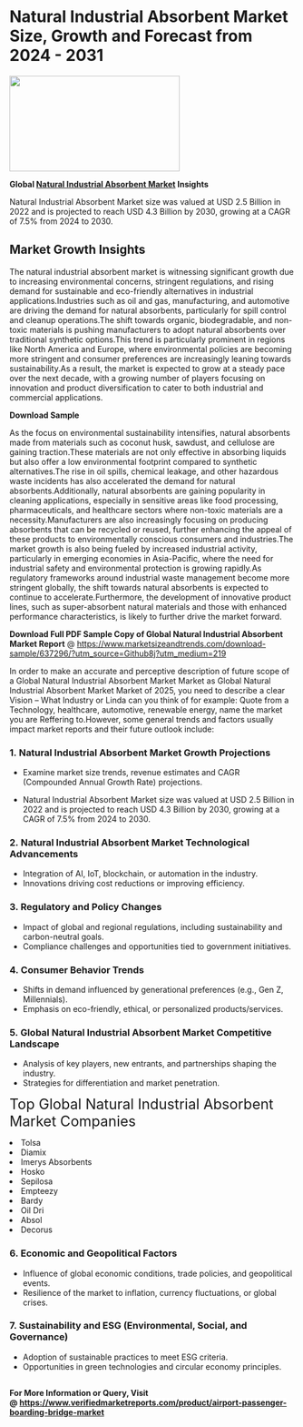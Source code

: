<H1>Natural Industrial Absorbent Market Size, Growth and Forecast from 2024 - 2031</H1><img class="aligncenter size-medium wp-image-584254" src="https://thirdeyenews.in/wp-content/uploads/2024/09/Global-Market-Research-300x168.jpeg" alt="" width="300" height="168" /><p><strong>Global&nbsp;<a href="https://www.marketsizeandtrends.com/download-sample/637296/?utm_source=Github8j?utm_medium=219">Natural Industrial Absorbent Market</a> Insights</strong></p><p>Natural Industrial Absorbent Market size was valued at USD 2.5 Billion in 2022 and is projected to reach USD 4.3 Billion by 2030, growing at a CAGR of 7.5% from 2024 to 2030.</p><p><h2>Market Growth Insights</h2> <p>The natural industrial absorbent market is witnessing significant growth due to increasing environmental concerns, stringent regulations, and rising demand for sustainable and eco-friendly alternatives in industrial applications.Industries such as oil and gas, manufacturing, and automotive are driving the demand for natural absorbents, particularly for spill control and cleanup operations.The shift towards organic, biodegradable, and non-toxic materials is pushing manufacturers to adopt natural absorbents over traditional synthetic options.This trend is particularly prominent in regions like North America and Europe, where environmental policies are becoming more stringent and consumer preferences are increasingly leaning towards sustainability.As a result, the market is expected to grow at a steady pace over the next decade, with a growing number of players focusing on innovation and product diversification to cater to both industrial and commercial applications.</p> <p><strong>Download Sample</strong></p> <p>As the focus on environmental sustainability intensifies, natural absorbents made from materials such as coconut husk, sawdust, and cellulose are gaining traction.These materials are not only effective in absorbing liquids but also offer a low environmental footprint compared to synthetic alternatives.The rise in oil spills, chemical leakage, and other hazardous waste incidents has also accelerated the demand for natural absorbents.Additionally, natural absorbents are gaining popularity in cleaning applications, especially in sensitive areas like food processing, pharmaceuticals, and healthcare sectors where non-toxic materials are a necessity.Manufacturers are also increasingly focusing on producing absorbents that can be recycled or reused, further enhancing the appeal of these products to environmentally conscious consumers and industries.The market growth is also being fueled by increased industrial activity, particularly in emerging economies in Asia-Pacific, where the need for industrial safety and environmental protection is growing rapidly.As regulatory frameworks around industrial waste management become more stringent globally, the shift towards natural absorbents is expected to continue to accelerate.Furthermore, the development of innovative product lines, such as super-absorbent natural materials and those with enhanced performance characteristics, is likely to further drive the market forward.<p><span class=""><strong>Download Full PDF Sample Copy of Global Natural Industrial Absorbent Market Report</strong> @ <a href="https://www.marketsizeandtrends.com/download-sample/637296/?utm_source=Github8j?utm_medium=219" target="_blank">https://www.marketsizeandtrends.com/download-sample/637296/?utm_source=Github8j?utm_medium=219</a></span></p><p>In order to make an accurate and perceptive description of future scope of a Global&nbsp;Natural Industrial Absorbent Market Market as Global&nbsp;Natural Industrial Absorbent Market Market of 2025, you need to describe a clear Vision &ndash; What Industry or Linda can you think of for example: Quote from a Technology, healthcare, automotive, renewable energy, name the market you are Reffering to.However, some general trends and factors usually impact market reports and their future outlook include:</p><h3>1.&nbsp;<strong>Natural Industrial Absorbent Market Growth Projections</strong></h3><ul><li>Examine market size trends, revenue estimates and CAGR (Compounded Annual Growth Rate) projections.</li><li><p>Natural Industrial Absorbent Market size was valued at USD 2.5 Billion in 2022 and is projected to reach USD 4.3 Billion by 2030, growing at a CAGR of 7.5% from 2024 to 2030.</p></li></ul><h3>2.&nbsp;<strong>Natural Industrial Absorbent Market Technological Advancements</strong></h3><ul><li>Integration of AI, IoT, blockchain, or automation in the industry.</li><li>Innovations driving cost reductions or improving efficiency.</li></ul><h3>3.&nbsp;<strong>Regulatory and Policy Changes</strong></h3><ul><li>Impact of global and regional regulations, including sustainability and carbon-neutral goals.</li><li>Compliance challenges and opportunities tied to government initiatives.</li></ul><h3>4.&nbsp;<strong>Consumer Behavior Trends</strong></h3><ul><li>Shifts in demand influenced by generational preferences (e.g., Gen Z, Millennials).</li><li>Emphasis on eco-friendly, ethical, or personalized products/services.</li></ul><h3>5.&nbsp;<strong>Global Natural Industrial Absorbent Market Competitive Landscape</strong></h3><ul><li>Analysis of key players, new entrants, and partnerships shaping the industry.</li><li>Strategies for differentiation and market penetration.</li></ul><p data-pm-slice="1 1 []"><span style="color: inherit; font-family: inherit; font-size: 25px;">Top Global Natural Industrial Absorbent Market Companies</span></p><div class="" data-test-id=""><p><li>Tolsa</li><li> Diamix</li><li> Imerys Absorbents</li><li> Hosko</li><li> Sepilosa</li><li> Empteezy</li><li> Bardy</li><li> Oil Dri</li><li> Absol</li><li> Decorus</li></p></div><h3>6.&nbsp;<strong>Economic and Geopolitical Factors</strong></h3><ul><li>Influence of global economic conditions, trade policies, and geopolitical events.</li><li>Resilience of the market to inflation, currency fluctuations, or global crises.</li></ul><h3>7.&nbsp;<strong>Sustainability and ESG (Environmental, Social, and Governance)</strong></h3><ul><li>Adoption of sustainable practices to meet ESG criteria.</li><li>Opportunities in green technologies and circular economy principles.</li></ul><h2><strong style="font-size: 14px;">For More Information or Query, Visit @&nbsp;</strong><a style="background-color: #ffffff; font-size: 14px;" href="https://www.marketsizeandtrends.com/report/natural-industrial-absorbent-market/" target="_blank">https://www.verifiedmarketreports.com/product/airport-passenger-boarding-bridge-market</a></h2>